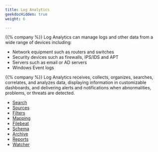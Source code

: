 ```yaml
---
title: Log Analytics
geekdocHidden: true
weight: 6

---
```


{{% company %}} Log Analytics can manage logs and other data from a wide range of devices including:
* Network equipment such as routers and switches
* Security devices such as firewalls, IPS/IDS and APT
* Servers such as email or AD servers
* Windows Event logs

{{% company %}} Log Analytics receives, collects, organizes, searches, correlates, and analyzes data, displaying information in customizable dashboards, and delivering alerts and notifications when abnormalities, problems, or threats are detected.

* <a href="/cloud_vista/loganalytics/search">Search</a>
* <a href="/cloud_vista/loganalytics/sources">Sources</a>
* <a href="/cloud_vista/loganalytics/filters">Filters</a>
* <a href="/cloud_vista/loganalytics/mapping">Mapping</a>
* <a href="/cloud_vista/loganalytics/filebeat">Filebeat</a>
* <a href="/cloud_vista/loganalytics/schema">Schema</a>
* <a href="/cloud_vista/loganalytics/archive">Archive</a>
* <a href="/cloud_vista/loganalytics/reports">Reports</a>
* <a href="/cloud_vista/loganalytics/watcher">Watcher</a>
